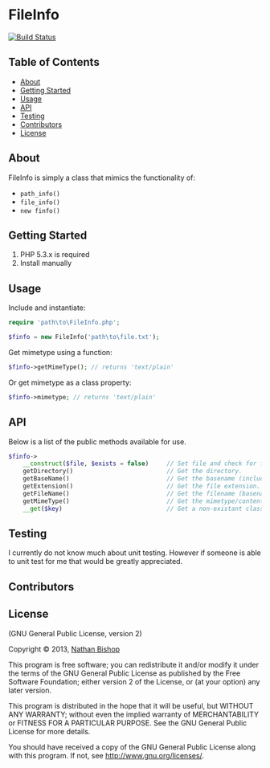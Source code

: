 # FileInfo

[![Build Status](https://travis-ci.org/nbish11/FileInfo.svg?branch=master)](https://travis-ci.org/nbish11/FileInfo)

## Table of Contents
* [About](#about)
* [Getting Started](#getting-started)
* [Usage](#usage)
* [API](#api)
* [Testing](#testing)
* [Contributors](#contributors)
* [License](#license)

## <a name="about"></a>About
FileInfo is simply a class that mimics the functionality of:
- `path_info()`
- `file_info()`
- `new finfo()`

## <a name="getting-started"></a>Getting Started
1. PHP 5.3.x is required
2. Install manually

## <a name="usage"></a>Usage
Include and instantiate:

```php
require 'path\to\FileInfo.php';

$finfo = new FileInfo('path\to\file.txt');
```

Get mimetype using a function:

```php
$finfo->getMimeType(); // returns 'text/plain'
```

Or get mimetype as a class property:

```php
$finfo->mimetype; // returns 'text/plain'
```

## <a name="api"></a>API

Below is a list of the public methods available for use.

```php
$finfo->
    __construct($file, $exists = false)     // Set file and check for file existance.
    getDirectory()                          // Get the directory.
    getBaseName()                           // Get the basename (includes extension).
    getExtension()                          // Get the file extension.
    getFileName()                           // Get the filename (basename without extension).
    getMimeType()                           // Get the mimetype/content-type.
    __get($key)                             // Get a non-existant class property.
```

## <a name="testing"></a>Testing
I currently do not know much about unit testing. However if someone is able to unit 
test for me that would be greatly appreciated.

## <a name="contributors"></a>Contributors


## <a name="license"></a>License

(GNU General Public License, version 2)

Copyright &copy; 2013, [Nathan Bishop](nbish11@hotmail.com)

This program is free software; you can redistribute it and/or modify
it under the terms of the GNU General Public License as published by
the Free Software Foundation; either version 2 of the License, or
(at your option) any later version.

This program is distributed in the hope that it will be useful,
but WITHOUT ANY WARRANTY; without even the implied warranty of
MERCHANTABILITY or FITNESS FOR A PARTICULAR PURPOSE.  See the
GNU General Public License for more details.

You should have received a copy of the GNU General Public License
along with this program.  If not, see <http://www.gnu.org/licenses/>.
